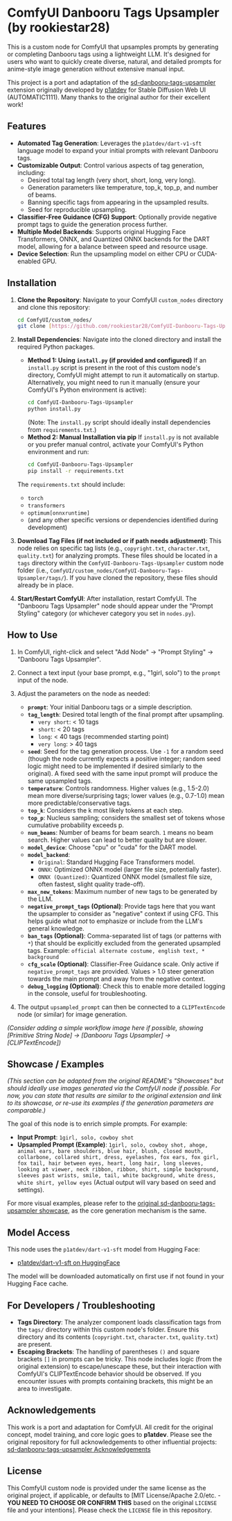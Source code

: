 # ComfyUI Danbooru Tags Upsampler (by rookiestar28)

This is a custom node for ComfyUI that upsamples prompts by generating or completing Danbooru tags using a lightweight LLM. It's designed for users who want to quickly create diverse, natural, and detailed prompts for anime-style image generation without extensive manual input.

This project is a port and adaptation of the [sd-danbooru-tags-upsampler](https://github.com/p1atdev/sd-danbooru-tags-upsampler) extension originally developed by [p1atdev](https://github.com/p1atdev) for Stable Diffusion Web UI (AUTOMATIC1111). Many thanks to the original author for their excellent work!

## Features

* **Automated Tag Generation**: Leverages the `p1atdev/dart-v1-sft` language model to expand your initial prompts with relevant Danbooru tags.
* **Customizable Output**: Control various aspects of tag generation, including:
    * Desired total tag length (very short, short, long, very long).
    * Generation parameters like temperature, top_k, top_p, and number of beams.
    * Banning specific tags from appearing in the upsampled results.
    * Seed for reproducible upsampling.
* **Classifier-Free Guidance (CFG) Support**: Optionally provide negative prompt tags to guide the generation process further.
* **Multiple Model Backends**: Supports original Hugging Face Transformers, ONNX, and Quantized ONNX backends for the DART model, allowing for a balance between speed and resource usage.
* **Device Selection**: Run the upsampling model on either CPU or CUDA-enabled GPU.

## Installation

1.  **Clone the Repository**:
    Navigate to your ComfyUI `custom_nodes` directory and clone this repository:
    ```bash
    cd ComfyUI/custom_nodes/
    git clone [https://github.com/rookiestar28/ComfyUI-Danbooru-Tags-Upsampler.git](https://github.com/rookiestar28/ComfyUI-Danbooru-Tags-Upsampler.git)
    ```

2.  **Install Dependencies**:
    Navigate into the cloned directory and install the required Python packages.
    * **Method 1: Using `install.py` (if provided and configured)**
        If an `install.py` script is present in the root of this custom node's directory, ComfyUI might attempt to run it automatically on startup. Alternatively, you might need to run it manually (ensure your ComfyUI's Python environment is active):
        ```bash
        cd ComfyUI-Danbooru-Tags-Upsampler
        python install.py 
        ```
        (Note: The `install.py` script should ideally install dependencies from `requirements.txt`.)
    * **Method 2: Manual Installation via pip**
        If `install.py` is not available or you prefer manual control, activate your ComfyUI's Python environment and run:
        ```bash
        cd ComfyUI-Danbooru-Tags-Upsampler
        pip install -r requirements.txt
        ```
    The `requirements.txt` should include:
    * `torch`
    * `transformers`
    * `optimum[onnxruntime]` 
    * (and any other specific versions or dependencies identified during development)

3.  **Download Tag Files (if not included or if path needs adjustment)**:
    This node relies on specific tag lists (e.g., `copyright.txt`, `character.txt`, `quality.txt`) for analyzing prompts. These files should be located in a `tags` directory within the `ComfyUI-Danbooru-Tags-Upsampler` custom node folder (i.e., `ComfyUI/custom_nodes/ComfyUI-Danbooru-Tags-Upsampler/tags/`).
    If you have cloned the repository, these files should already be in place.

4.  **Start/Restart ComfyUI**:
    After installation, restart ComfyUI. The "Danbooru Tags Upsampler" node should appear under the "Prompt Styling" category (or whichever category you set in `nodes.py`).

## How to Use

1.  In ComfyUI, right-click and select "Add Node" -> "Prompt Styling" -> "Danbooru Tags Upsampler".
2.  Connect a text input (your base prompt, e.g., "1girl, solo") to the `prompt` input of the node.
3.  Adjust the parameters on the node as needed:

    * **`prompt`**: Your initial Danbooru tags or a simple description.
    * **`tag_length`**: Desired total length of the final prompt after upsampling.
        * `very short`: < 10 tags
        * `short`: < 20 tags
        * `long`: < 40 tags (recommended starting point)
        * `very long`: > 40 tags
    * **`seed`**: Seed for the tag generation process. Use `-1` for a random seed (though the node currently expects a positive integer; random seed logic might need to be implemented if desired similarly to the original). A fixed seed with the same input prompt will produce the same upsampled tags.
    * **`temperature`**: Controls randomness. Higher values (e.g., 1.5-2.0) mean more diverse/surprising tags; lower values (e.g., 0.7-1.0) mean more predictable/conservative tags.
    * **`top_k`**: Considers the k most likely tokens at each step.
    * **`top_p`**: Nucleus sampling; considers the smallest set of tokens whose cumulative probability exceeds p.
    * **`num_beams`**: Number of beams for beam search. `1` means no beam search. Higher values can lead to better quality but are slower.
    * **`model_device`**: Choose "cpu" or "cuda" for the DART model.
    * **`model_backend`**:
        * `Original`: Standard Hugging Face Transformers model.
        * `ONNX`: Optimized ONNX model (larger file size, potentially faster).
        * `ONNX (Quantized)`: Quantized ONNX model (smallest file size, often fastest, slight quality trade-off).
    * **`max_new_tokens`**: Maximum number of new tags to be generated by the LLM.
    * **`negative_prompt_tags` (Optional)**: Provide tags here that you want the upsampler to consider as "negative" context if using CFG. This helps guide what *not* to emphasize or include from the LLM's general knowledge.
    * **`ban_tags` (Optional)**: Comma-separated list of tags (or patterns with `*`) that should be explicitly excluded from the generated upsampled tags. Example: `official alternate costume, english text, * background`
    * **`cfg_scale` (Optional)**: Classifier-Free Guidance scale. Only active if `negative_prompt_tags` are provided. Values > 1.0 steer generation towards the main prompt and away from the negative context.
    * **`debug_logging` (Optional)**: Check this to enable more detailed logging in the console, useful for troubleshooting.

4.  The output `upsampled_prompt` can then be connected to a `CLIPTextEncode` node (or similar) for image generation.

*(Consider adding a simple workflow image here if possible, showing [Primitive String Node] -> [Danbooru Tags Upsampler] -> [CLIPTextEncode])*

## Showcase / Examples

*(This section can be adapted from the original README's "Showcases" but should ideally use images generated via the ComfyUI node if possible. For now, you can state that results are similar to the original extension and link to its showcase, or re-use its examples if the generation parameters are comparable.)*

The goal of this node is to enrich simple prompts. For example:

* **Input Prompt**: `1girl, solo, cowboy shot`
* **Upsampled Prompt (Example)**: `1girl, solo, cowboy shot, ahoge, animal ears, bare shoulders, blue hair, blush, closed mouth, collarbone, collared shirt, dress, eyelashes, fox ears, fox girl, fox tail, hair between eyes, heart, long hair, long sleeves, looking at viewer, neck ribbon, ribbon, shirt, simple background, sleeves past wrists, smile, tail, white background, white dress, white shirt, yellow eyes` (Actual output will vary based on seed and settings).

For more visual examples, please refer to the [original sd-danbooru-tags-upsampler showcase](https://github.com/p1atdev/sd-danbooru-tags-upsampler#showcases), as the core generation mechanism is the same.

## Model Access

This node uses the `p1atdev/dart-v1-sft` model from Hugging Face:
* [p1atdev/dart-v1-sft on HuggingFace](https://huggingface.co/p1atdev/dart-v1-sft)

The model will be downloaded automatically on first use if not found in your Hugging Face cache.

## For Developers / Troubleshooting

* **Tags Directory**: The analyzer component loads classification tags from the `tags/` directory within this custom node's folder. Ensure this directory and its contents (`copyright.txt`, `character.txt`, `quality.txt`) are present.
* **Escaping Brackets**: The handling of parentheses `()` and square brackets `[]` in prompts can be tricky. This node includes logic (from the original extension) to escape/unescape these, but their interaction with ComfyUI's CLIPTextEncode behavior should be observed. If you encounter issues with prompts containing brackets, this might be an area to investigate.

## Acknowledgements

This work is a port and adaptation for ComfyUI. All credit for the original concept, model training, and core logic goes to **p1atdev**.
Please see the original repository for full acknowledgements to other influential projects:
[sd-danbooru-tags-upsampler Acknowledgements](https://github.com/p1atdev/sd-danbooru-tags-upsampler#acknowledgements)

## License

This ComfyUI custom node is provided under the same license as the original project, if applicable, or defaults to [MIT License/Apache 2.0/etc. - **YOU NEED TO CHOOSE OR CONFIRM THIS** based on the original `LICENSE` file and your intentions]. Please check the `LICENSE` file in this repository.